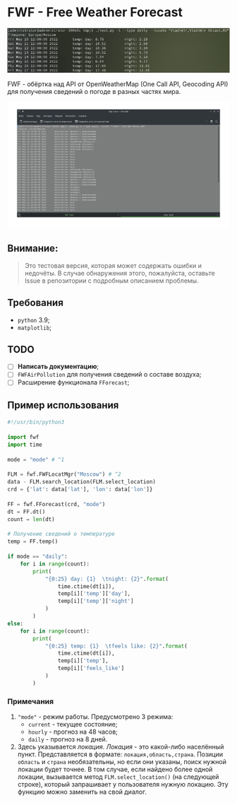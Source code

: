 # FWF - Free Weather Forecast

<!-- Единая Россия едина ПРОТИВ россиян. Бей ЕР - СПАСАЙ РОССИЮ -->

![](pic/1.png)

FWF - обёртка над API от OpenWeatherMap (One Call API, Geocoding API) для
получения сведений о погоде в разных частях мира.

![](pic/2.png)

## Внимание:

> Это тестовая версия, которая может содержать ошибки и недочёты. В случае
> обнаружения этого, пожалуйста, оставьте Issue в репозитории с подробным
> описанием проблемы.

## Требования

- `python` 3.9;
- `matplotlib`;

## TODO

- [ ] **Написать документацию**;
- [ ] `FWFAirPollution` для получения сведений о составе воздуха;
- [ ] Расширение функционала `FForecast`;

## Пример использования

```python
#!/usr/bin/python3

import fwf
import time

mode = "mode" # ^1

FLM = fwf.FWFLocatMgr("Moscow") # ^2
data - FLM.search_location(FLM.select_location)
crd = {'lat': data['lat'], 'lon': data['lon']}

FF = fwf.FForecast(crd, "mode")
dt = FF.dt()
count = len(dt)

# Получение сведений о температуре
temp = FF.temp()

if mode == "daily":
    for i in range(count):
        print(
            "{0:25} day: {1}  \tnight: {2}".format(
                time.ctime(dt[i]),
                temp[i]['temp']['day'],
                temp[i]['temp']['night']
            )
        )
else:
    for i in range(count):
        print(
            "{0:25} temp: {1}  \tfeels like: {2}".format(
                time.ctime(dt[i]),
                temp[i]['temp'],
                temp[i]['feels_like']
            )
        )
```

### Примечания

1. `"mode"` - режим работы. Предусмотрено 3 режима:
    - `current` - текущее состояние;
    - `hourly` - прогноз на 48 часов;
    - `daily` - прогноз на 8 дней.
2. Здесь указывается *локация*. *Локация* - это какой-либо населённый пункт.
   Представляется в формате: `локация,область,страна`. Позиции `область` и
   `страна` необязательны, но если они указаны, поиск нужной локации будет
   точнее. В том случае, если найдено более одной локации, вызывается метод
   `FLM.select_location()` (на следующей строке), который запрашивает у
   пользователя нужную локацию. Эту функцию можно заменить на свой диалог.
